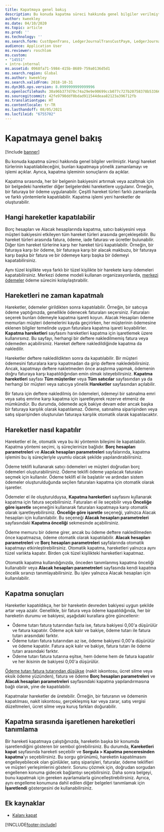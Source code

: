 ```yaml
---
title: Kapatmaya genel bakış
description: Bu konuda kapatma süreci hakkında genel bilgiler verilmiştir. Hangi hareket türlerinin kapatılabileceğini, bunları kapatmaya yönelik zamanlamayı ve işlemi açıklar. Ayrıca, kapatma işleminin sonuçlarını da açıklar.
author: kweekley
ms.date: 04/10/2020
ms.topic: article
ms.prod: ''
ms.technology: ''
ms.search.form: CustOpenTrans, LedgerJournalTransCustPaym, LedgerJournalTransVendPaym, VendOpenTrans
audience: Application User
ms.reviewer: roschlom
ms.custom:
- "14551"
- intro-internal
ms.assetid: 0968fa71-5984-415b-8689-759a0136d5d1
ms.search.region: Global
ms.author: kweekley
ms.search.validFrom: 2018-10-31
ms.dyn365.ops.version: 8.0999999999999996
ms.openlocfilehash: 30a96b377d70c74a29e9e90699ccb077c727b20758378b5336660c6c056c6022
ms.sourcegitcommit: 42fe9790ddf0bdad911544deaa82123a396712fb
ms.translationtype: HT
ms.contentlocale: tr-TR
ms.lasthandoff: 08/05/2021
ms.locfileid: "6755702"
---
```

# <a name="settlement-overview"></a>Kapatmaya genel bakış

[!include [banner](../includes/banner.md)]

Bu konuda kapatma süreci hakkında genel bilgiler verilmiştir. Hangi hareket türlerinin kapatılabileceğini, bunları kapatmaya yönelik zamanlamayı ve işlemi açıklar. Ayrıca, kapatma işleminin sonuçlarını da açıklar.

Kapatma sırasında, her bir belgenin bakiyesini artırmak veya azaltmak için bir belgedeki hareketler diğer belgelerdeki hareketlere uygulanır. Örneğin, bir faturaya bir ödeme uygulanabilir. Çeşitli hareket türleri farklı zamanlarda ve farklı yöntemlerle kapatılabilir. Kapatma işlemi yeni hareketler de oluşturabilir.

## <a name="what-transactions-can-be-settled"></a>Hangi hareketler kapatılabilir

Borç hesapları ve Alacak hesaplarında kapatma, satıcı bakiyesini veya müşteri bakiyesini etkileyen tüm hareket türleri arasında gerçekleşebilir. Bu hareket türleri arasında fatura, ödeme, iade faturası ve ücretler bulunabilir. Diğer tüm hareket türlerine karşı her hareket türü kapatılabilir. Örneğin, bir faturaya karşı bir ödeme, bir faturaya karşı bir alacak makbuzu, bir faturaya karşı başka bir fatura ve bir ödemeye karşı başka bir ödemeyi kapatabilirsiniz.

Aynı tüzel kişilikte veya farklı bir tüzel kişilikte bir harekete karşı ödemeleri kapatabilirsiniz. Merkezi ödeme modeli kullanan organizasyonlarda, [merkezi ödemeler](set-up-centralized-payments.md) ödeme sürecini kolaylaştırabilir.

## <a name="when-to-settle-transactions"></a>Hareketleri ne zaman kapatmalı

Hareketler, ödemeler girildikten sonra kapatılabilir. Örneğin, bir satıcıya ödeme yaptığınızda, genellikle ödenecek faturaları seçersiniz. Faturaları seçerek bunları ödemeyle kapatma işareti koyun. Alacak Hesapları ödeme memurları müşteri ödemelerini kayda geçirirken, her müşterinin ödemesine eklenen bilgiler temelinde uygun faturalara kapatma işareti koyabilirler. **Kapatma hareketleri** sayfasını hareketleri kapatma için işaretlemek üzere kullanırsınız. Bu sayfayı, herhangi bir deftere nakledilmemiş fatura veya ödemeden açabilirsiniz. Hareket deftere nakledildiğinde kapatma da nakledilir. 

Hareketler deftere nakledildikten sonra da kapatılabilir. Bir müşteri ödemesini faturalara karşı kapatmadan da girip deftere nakledebilirsiniz. Ancak, kapatmayı deftere nakletmeden önce araştırma yapmak, ödemenin doğru faturaya karşı kapatıldığından emin olmak isteyebilirsiniz. **Kapatma hareketleri** sayfası **Tüm müşteriler** veya **Tüm satıcılar** sayfasından ya da herhangi bir müşteri veya satıcıya yönelik **Hareketler** sayfasından açılabilir.

Bir fatura için deftere nakledilmiş ön ödemeleri, ödemeyi bir satınalma emri veya satış emrine karşı kapatma için işaretleyerek rezerve etmeniz de mümkündür. Bu durumda, ödemede açık bakiye devam eder ancak başka bir faturaya karşılık olarak kapatılamaz. Ödeme, satınalma siparişinden veya satış siparişinden oluşturulan faturaya karşılık otomatik olarak kapatılacaktır.

## <a name="how-to-settle-transactions"></a>Hareketler nasıl kapatılır

Hareketler el ile, otomatik veya bu iki yöntemin bileşimi ile kapatılabilir. Kapatma yöntemi seçimi, iş süreçlerinize bağlıdır. **Borç hesapları parametreleri** ve **Alacak hesapları parametreleri** sayfalarında, kapatma işlemini bu iş süreçleriyle uyumlu olacak şekilde yapılandırabilirsiniz.

Ödeme teklifi kullanarak satıcı ödemeleri ve müşteri doğrudan borç ödemeleri oluşturabilirsiniz. Ödeme teklifi ödeme yapılacak faturaları seçmek için kullanılır. Ödeme teklifi el ile başlatılır ve ardından sistem ödemeler oluşturulduğunda seçilen faturaları kapatma için otomatik olarak işaretler.

Ödemeler el ile oluşturulduysa, **Kapatma hareketleri** sayfasını kullanarak kapatma için fatura seçebilirsiniz. Faturaları el ile seçebilir veya **Önceliğe göre işaretle** seçeneğini kullanarak faturaları kapatmaya karşı otomatik olarak işaretleyebilirsiniz. **Önceliğe göre işaretle** seçeneği, yalnızca Alacak hesapları için kullanılabilir. Bu seçeneği **Alacak hesapları parametreleri** sayfasındaki **Kapatma önceliği** sekmesinde açabilirsiniz.

Ödeme memuru bir ödeme girer, ancak bu ödeme deftere nakledilmeden önce kapatmazsa, ödeme otomatik olarak kapatılabilir. **Alacak hesapları parametreleri** ve **Borç hesapları parametreleri** sayfalarında otomatik kapatmayı etkinleştirebilirsiniz. Otomatik kapatma, hareketleri yalnızca aynı tüzel varlıkta kapatır. Birden çok tüzel kişilikteki hareketleri kapatmaz.

Otomatik kapatma kullandığınızda, önceden tanımlanmış kapatma önceliği kullanabilir veya **Alacak hesapları parametreleri** sayfasında kendi kapatma öncelik sıranızı tanımlayabilirsiniz. Bu işlev yalnızca Alacak hesapları için kullanılabilir.

## <a name="results-of-settlement"></a>Kapatma sonuçları

Hareketler kapatıldıkça, her bir hareketin devreden bakiyesi uygun şekilde artar veya azalır. Genellikle, bir fatura veya ödeme kapatıldığında, her bir hareketin durumu ve bakiyesi, aşağıdaki kurallara göre güncellenir:

- Ödeme tutarı fatura tutarından fazla ise, fatura bakiyesi 0,00'a düşürülür ve fatura kapatılır. Ödeme açık kalır ve bakiye, ödeme tutarı ile fatura tutarı arasındaki farktır.
- Ödeme tutarı fatura tutarından az ise, ödeme bakiyesi 0,00'a düşürülür ve ödeme kapatılır. Fatura açık kalır ve bakiye, fatura tutarı ile ödeme tutarı arasındaki farktır.
- Ödeme tutarı fatura tutarına eşitse, hem ödeme hem de fatura kapatılır ve her ikisinin de bakiyesi 0,00'a düşürülür.

[Ödeme tutarı fatura tutarından düşükse](../accounts-payable/vendor-payments-partial-amount.md) (nakit iskontosu, ücret silme veya eksik ödeme yüzünden), fatura ve ödeme **Borç hesapları parametreleri** ve **Alacak hesapları parametreleri** sayfasındaki kapatma yapılandırmasına bağlı olarak, yine de kapatılabilir.

Kapatmalar hareketler de üretebilir. Örneğin, bir faturanın ve ödemenin kapatılması, nakit iskontosu, gerçekleşmiş kar veya zarar, satış vergisi düzeltmeleri, ücret silme veya kuruş farkları doğurabilir.

## <a name="identifying-marked-transactions-during-settlement"></a>Kapatma sırasında işaretlenen hareketleri tanımlama

Bir hareketi kapatmaya çalıştığınızda, hareketin başka bir konumda işaretlendiğini gösteren bir sembol görebilirsiniz. Bu durumda, **Kareketleri kapat** sayfasında hareketi seçebilir ve **Sorgula \> Kapatma penceresinden kapatma**'yı seçebilirsiniz. Bu sorgu görünümü, hareketin kapatılmasını engelleyebilecek olan günlükler, satış siparişleri, faturalar, ödeme teklifleri ve müşteri yerleşimlerini gösterir. Sorunu çözmek için, doğrudan sorgudan engellenen konuma gidecek bağlantıyı seçebilirsiniz. Daha sonra belgeyi, bunu kapatmak için gereken ayarlamalarla güncelleştirebilirsiniz. Ayrıca, aynı engelleme konumuna dahil edilen diğer belgeleri tanımlamak için **İşaretlendi** göstergesini de kullanabilirsiniz.

## <a name="additional-resources"></a>Ek kaynaklar

- [Kalanı kapat](settle-remainder.md)


[!INCLUDE[footer-include](../../includes/footer-banner.md)]